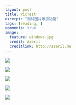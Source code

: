 ```yaml
---
layout: post
title: PicTest
excerpt: "测试图片添加功能"
tags: [reading, ]
comments: true
image:
  feature: windows.jpg
  credit: Azeril
  creditlink: http://azeril.me
---
```



![](http://paw.cat/lemon/Mow.jpg)

![](http://paw.cat/Lemon/GifCatSleeping.gif)

![](http://paw.cat/lemon/GifShitCrystal.gif)

![](http://paw.cat/Lemon/GifConvenienceStore.gif)

![](http://paw.cat/lemon/GifLittleSword.gif)